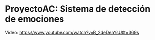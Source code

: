 # ProyectoAC: Sistema de detección de emociones


Video: https://www.youtube.com/watch?v=B_2deDeaYsU&t=369s
